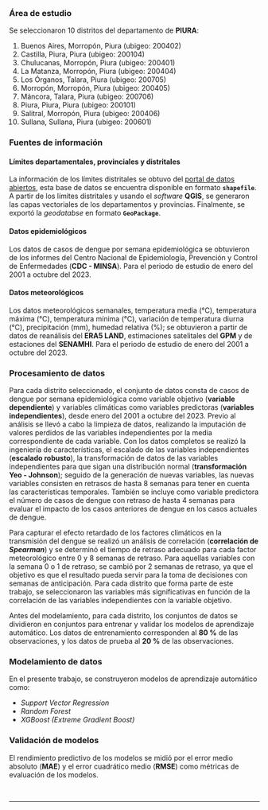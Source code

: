 <br/>

### Área de estudio

Se seleccionaron 10 distritos del departamento de **PIURA**:

1. Buenos Aires, Morropón, Piura (ubigeo: 200402)
2. Castilla, Piura, Piura (ubigeo: 200104)
3. Chulucanas, Morropón, Piura (ubigeo: 200401)
4. La Matanza, Morropón, Piura (ubigeo: 200404)
5. Los Órganos, Talara, Piura (ubigeo: 200705)
6. Morropón, Morropón, Piura (ubigeo: 200405)
7. Máncora, Talara, Piura (ubigeo: 200706)
8. Piura, Piura, Piura (ubigeo: 200101)
9. Salitral, Morropón, Piura (ubigeo: 200406)
10. Sullana, Sullana, Piura (ubigeo: 200601)

### Fuentes de información

#### Límites departamentales, provinciales y distritales

La información de los límites distritales se obtuvo del [portal de datos abiertos](https://www.datosabiertos.gob.pe/dataset/limites-departamentales), esta base de datos se encuentra disponible en formato **`shapefile`**. A partir de los límites distritales y usando el *software* **QGIS**, se generaron las capas vectoriales de los departamentos y provincias. Finalmente, se exportó la *geodatabse* en formato **`GeoPackage`**.

#### Datos epidemiológicos

Los datos de casos de dengue por semana epidemiológica se obtuvieron de los informes del Centro Nacional de Epidemiología, Prevención y Control de Enfermedades (**CDC - MINSA**). Para el periodo de estudio de enero del 2001 a octubre del 2023.

#### Datos meteorológicos

Los datos meteorológicos semanales, temperatura media (°C), temperatura máxima (°C), temperatura mínima (°C), variación de temperatura diurna (°C), precipitación (mm), humedad relativa (%); se obtuvieron a partir de datos de reanálisis del **ERA5 LAND**, estimaciones satelitales del **GPM** y de estaciones del **SENAMHI**. Para el periodo de estudio de enero del 2001 a octubre del 2023.

### Procesamiento de datos

Para cada distrito seleccionado, el conjunto de datos consta de casos de dengue por semana epidemiológica como variable objetivo (**variable dependiente**) y variables climáticas como variables predictoras (**variables independientes**), desde enero del 2001 a octubre del 2023. Previo al análisis se llevó a cabo la limpieza de datos, realizando la imputación de valores perdidos de las variables independientes por la media correspondiente de cada variable. Con los datos completos se realizó la ingeniería de características, el escalado de las variables independientes (**escalado robusto**), la transformación de datos de las variables independientes para que sigan una distribución normal (**transformación Yeo - Johnson**); seguido de la generación de nuevas variables, las nuevas variables consisten en retrasos de hasta 8 semanas para tener en cuenta las características temporales. También se incluye como variable predictora el número de casos de dengue con retraso de hasta 4 semanas para evaluar el impacto de los casos anteriores de dengue en los casos actuales de dengue.

Para capturar el efecto retardado de los factores climáticos en la transmisión del dengue se realizó un análisis de correlación (**correlación de *Spearman***) y se determinó el tiempo de retraso adecuado para cada factor meteorológico entre 0 y 8 semanas de retraso. Para aquellas variables con la semana 0 o 1 de retraso, se cambió por 2 semanas de retraso, ya que el objetivo es que el resultado pueda servir para la toma de decisiones con semanas de anticipación. Para cada distrito que forma parte de este trabajo, se seleccionaron las variables más significativas en función de la correlación de las variables independientes con la variable objetivo.

Antes del modelamiento, para cada distrito, los conjuntos de datos se dividieron en conjuntos para entrenar y validar los modelos de aprendizaje automático. Los datos de entrenamiento corresponden al **80 %** de las observaciones, y los datos de prueba al **20 %** de las observaciones.

### Modelamiento de datos

En el presente trabajo, se construyeron modelos de aprendizaje automático como:

- *Support Vector Regression*
- *Random Forest*
- *XGBoost (Extreme Gradient Boost)*

### Validación de modelos

El rendimiento predictivo de los modelos se midió por el error medio absoluto (**MAE**) y el error cuadrático medio (**RMSE**) como métricas de evaluación de los modelos. 

<br/>

----
